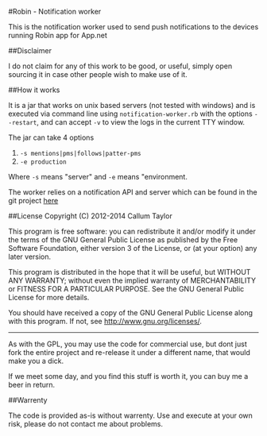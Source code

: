 #Robin - Notification worker

This is the notification worker used to send push notifications to the devices running Robin app for App.net

##Disclaimer

I do not claim for any of this work to be good, or useful, simply open sourcing it in case other people wish to make use of it.

##How it works

It is a jar that works on unix based servers (not tested with windows) and is executed via command line using `notification-worker.rb` with the options `--restart`, and can accept `-v` to view the logs in the current TTY window.

The jar can take 4 options

1. `-s mentions|pms|follows|patter-pms`
1. `-e production`

Where `-s` means "server" and `-e` means "environment.

The worker relies on a notification API and server which can be found in the git project [here](https://github.com/scruffyfox/Robin-NotificationAPI)

##License
Copyright (C) 2012-2014 Callum Taylor

This program is free software: you can redistribute it and/or modify
it under the terms of the GNU General Public License as published by
the Free Software Foundation, either version 3 of the License, or
(at your option) any later version.

This program is distributed in the hope that it will be useful,
but WITHOUT ANY WARRANTY; without even the implied warranty of
MERCHANTABILITY or FITNESS FOR A PARTICULAR PURPOSE.  See the
GNU General Public License for more details.

You should have received a copy of the GNU General Public License
along with this program.  If not, see <http://www.gnu.org/licenses/>.

*************

As with the GPL, you may use the code for commercial use, but dont just fork the entire project and re-release it under a different name, that would make you a dick.

If we meet some day, and you find this stuff is worth it, you can buy me a beer in return.

##Warrenty

The code is provided as-is without warrenty. Use and execute at your own risk, please do not contact me about problems.